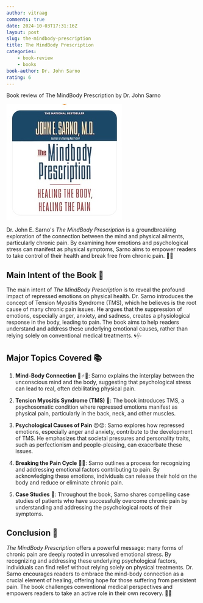 ```yaml
---
author: vitraag
comments: true
date: 2024-10-03T17:31:16Z
layout: post
slug: the-mindbody-prescription
title: The MindBody Prescription
categories:
    - book-review
    - books
book-author: Dr. John Sarno
rating: 6
---
```

Book review of The MindBody Prescription by Dr. John Sarno

![The MindBody Prescription](/assets/images/books/the-mindbody-prescription.jpg)

Dr. John E. Sarno's *The MindBody Prescription* is a groundbreaking exploration of the connection between the mind and physical ailments, particularly chronic pain. By examining how emotions and psychological stress can manifest as physical symptoms, Sarno aims to empower readers to take control of their health and break free from chronic pain. 💪✨

## Main Intent of the Book 🎯
The main intent of *The MindBody Prescription* is to reveal the profound impact of repressed emotions on physical health. Dr. Sarno introduces the concept of Tension Myositis Syndrome (TMS), which he believes is the root cause of many chronic pain issues. He argues that the suppression of emotions, especially anger, anxiety, and sadness, creates a physiological response in the body, leading to pain. The book aims to help readers understand and address these underlying emotional causes, rather than relying solely on conventional medical treatments. 🌀🩺

## Major Topics Covered 📚
1. **Mind-Body Connection** 🧘♂️🧠: Sarno explains the interplay between the unconscious mind and the body, suggesting that psychological stress can lead to real, often debilitating physical pain.

2. **Tension Myositis Syndrome (TMS)** 💢: The book introduces TMS, a psychosomatic condition where repressed emotions manifest as physical pain, particularly in the back, neck, and other muscles.

3. **Psychological Causes of Pain** 😠😟: Sarno explores how repressed emotions, especially anger and anxiety, contribute to the development of TMS. He emphasizes that societal pressures and personality traits, such as perfectionism and people-pleasing, can exacerbate these issues.

4. **Breaking the Pain Cycle** 🔄🛑: Sarno outlines a process for recognizing and addressing emotional factors contributing to pain. By acknowledging these emotions, individuals can release their hold on the body and reduce or eliminate chronic pain.

5. **Case Studies** 📖: Throughout the book, Sarno shares compelling case studies of patients who have successfully overcome chronic pain by understanding and addressing the psychological roots of their symptoms.

## Conclusion 🏁
*The MindBody Prescription* offers a powerful message: many forms of chronic pain are deeply rooted in unresolved emotional stress. By recognizing and addressing these underlying psychological factors, individuals can find relief without relying solely on physical treatments. Dr. Sarno encourages readers to embrace the mind-body connection as a crucial element of healing, offering hope for those suffering from persistent pain. The book challenges conventional medical perspectives and empowers readers to take an active role in their own recovery. 🌱💖
